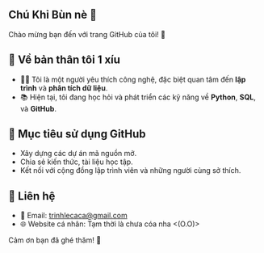 ## Chú Khỉ Bùn nè 👋
Chào mừng bạn đến với trang GitHub của tôi! 🎉

## 🌟 Về bản thân tôi 1 xíu
- 🧑‍💻 Tôi là một người yêu thích công nghệ, đặc biệt quan tâm đến **lập trình** và **phân tích dữ liệu**.
- 📚 Hiện tại, tôi đang học hỏi và phát triển các kỹ năng về **Python**, **SQL**, và **GitHub**.

## 🔭 Mục tiêu sử dụng GitHub
- Xây dựng các dự án mã nguồn mở.
- Chia sẻ kiến thức, tài liệu học tập.
- Kết nối với cộng đồng lập trình viên và những người cùng sở thích.

## 🚀 Liên hệ
- 📧 Email: trinhlecaca@gmail.com
- 🌐 Website cá nhân: Tạm thời là chưa cóa nha <(O.O)>

Cảm ơn bạn đã ghé thăm! 🌈
<!--
**ChuKhiBun/ChuKhiBun** is a ✨ _special_ ✨ repository because its `README.md` (this file) appears on your GitHub profile.

Here are some ideas to get you started:

- 🔭 I’m currently working on ...
- 🌱 I’m currently learning ...
- 👯 I’m looking to collaborate on ...
- 🤔 I’m looking for help with ...
- 💬 Ask me about ...
- 📫 How to reach me: ...
- 😄 Pronouns: ...
- ⚡ Fun fact: ...
-->
